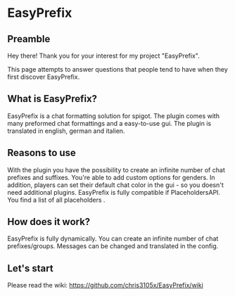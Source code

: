 # EasyPrefix

## Preamble
Hey there!
Thank you for your interest for my project "EasyPrefix".

This page attempts to answer questions that people tend to have when they first discover EasyPrefix.

## What is EasyPrefix?
EasyPrefix is a chat formatting solution for spigot. The plugin comes with many preformed chat formattings and a easy-to-use gui. The plugin is translated in english, german and italien.

## Reasons to use
With the plugin you have the possibility to create an infinite number of chat prefixes and suffixes. You're able to add custom options for genders. In addition, players can set their default chat color in the gui - so you doesn't need additional plugins. EasyPrefix is fully compatible if PlaceholdersAPI. You find a list of all placeholders <here>.

## How does it work?
EasyPrefix is fully dynamically. You can create an infinite number of chat prefixes/groups. Messages can be changed and translated in the config.

## Let's start
Please read the wiki: https://github.com/chris3105x/EasyPrefix/wiki


